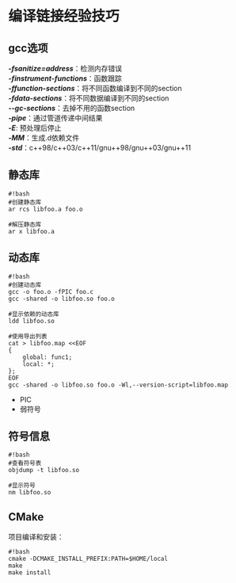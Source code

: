 # 编译链接经验技巧

## gcc选项
***-fsanitize=address***：检测内存错误  
***-finstrument-functions***：函数跟踪  
***-ffunction-sections***：将不同函数编译到不同的section  
***-fdata-sections***：将不同数据编译到不同的section  
***--gc-sections***：去掉不用的函数section  
***-pipe***：通过管道传递中间结果   
***-E***: 预处理后停止  
***-MM***：生成.d依赖文件  
***-std***：c++98/c++03/c++11/gnu++98/gnu++03/gnu++11  


## 静态库
```
#!bash
#创建静态库
ar rcs libfoo.a foo.o

#解压静态库
ar x libfoo.a
```

## 动态库
```
#!bash
#创建动态库
gcc -o foo.o -fPIC foo.c
gcc -shared -o libfoo.so foo.o

#显示依赖的动态库
ldd libfoo.so

#使用导出列表
cat > libfoo.map <<EOF
{
    global: func1;
    local: *;
};
EOF
gcc -shared -o libfoo.so foo.o -Wl,--version-script=libfoo.map
```
* PIC
* 弱符号

## 符号信息
```
#!bash
#查看符号表
objdump -t libfoo.so

#显示符号
nm libfoo.so
```

## CMake
项目编译和安装：
```
#!bash
cmake -DCMAKE_INSTALL_PREFIX:PATH=$HOME/local 
make
make install  
```